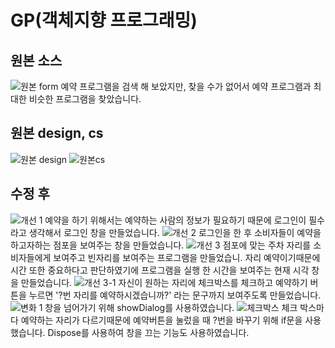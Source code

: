 # GP(객체지향 프로그래밍)
## 원본 소스
![원본 form](https://github.com/Jun-1108/GP/assets/48702150/6a072916-810a-445c-a75c-da843ec7cd12)
예약 프로그램을 검색 해 보았지만, 찾을 수가 없어서 예약 프로그램과 최대한 비슷한 프로그램을 찾았습니다.
## 원본 design, cs
![원본 design](https://github.com/Jun-1108/GP/assets/48702150/81a57f55-f6f3-438e-8f8f-efc03ad569b8)
![원본cs](https://github.com/Jun-1108/GP/assets/48702150/88644c71-99c0-4c5e-b5bc-e2a5023166a8)
## 수정 후
![개선 1](https://github.com/Jun-1108/GP/assets/48702150/a763050f-1f68-4c9f-96cb-6c43f1c24291)
예약을 하기 위해서는 예약하는 사람의 정보가 필요하기 때문에 로그인이 필수라고 생각해서 로그인 창을 만들었습니다.
![개선 2](https://github.com/Jun-1108/GP/assets/48702150/aaabb509-bdbe-4dda-884b-b7363a70e62b)
로그인을 한 후 소비자들이 예약을 하고자하는 점포을 보여주는 창을 만들었습니다.
![개선 3](https://github.com/Jun-1108/GP/assets/48702150/90df0fdf-ee02-4d90-abcb-81e7f8ab5240)
점포에 맞는 주차 자리를 소비자들에게 보여주고 빈자리를 보여주는 프로그램을 만들었습니.
자리 예약이기때문에 시간 또한 중요하다고 판단하였기에 프로그램을 실행 한 시간을 보여주는
현재 시각 창을 만들었습니다.
![개선 3-1](https://github.com/Jun-1108/GP/assets/48702150/5cd0911d-4c9f-42af-a04c-8d881446ebcb)
자신이 원하는 자리에 체크박스를 체크하고 예약하기 버튼을 누르면 '?번 자리를 예약하시겠습니까?' 라는 문구까지 보여주도록 만들었습니다.
![변화 1](https://github.com/Jun-1108/GP/assets/48702150/409f71b8-e0da-451e-a2ba-ba4183b43970)
창을 넘어가기 위해 showDialog를 사용하였습니다. 
![체크박스 ](https://github.com/Jun-1108/GP/assets/48702150/ffe78e56-4365-4648-b863-136845b39abb)
체크 박스마다 예약하는 자리가 다르기때문에 예약버튼을 눌렀을 때 ?번을 바꾸기 위해 if문을 사용했습니다. 
Dispose를 사용하여 창을 끄는 기능도 사용하였습니다.



